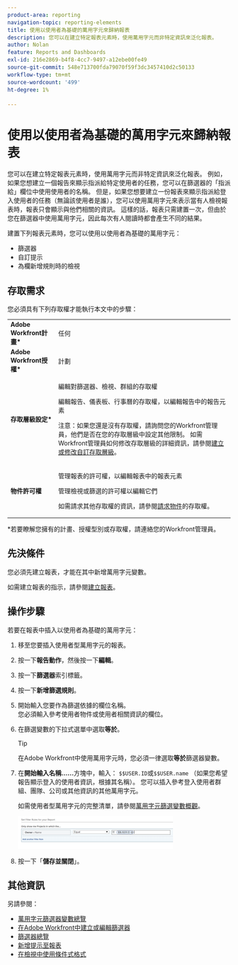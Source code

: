 ```yaml
---
product-area: reporting
navigation-topic: reporting-elements
title: 使用以使用者為基礎的萬用字元來歸納報表
description: 您可以在建立特定報表元素時，使用萬用字元而非特定資訊來泛化報表。
author: Nolan
feature: Reports and Dashboards
exl-id: 216e2869-b4f8-4cc7-9497-a12ebe00fe49
source-git-commit: 548e713700fda79070f59f3dc3457410d2c50133
workflow-type: tm+mt
source-wordcount: '499'
ht-degree: 1%

---
```


# 使用以使用者為基礎的萬用字元來歸納報表

您可以在建立特定報表元素時，使用萬用字元而非特定資訊來泛化報表。 例如，如果您想建立一個報告來顯示指派給特定使用者的任務，您可以在篩選器的「指派給」欄位中使用使用者的名稱。 但是，如果您想要建立一份報表來顯示指派給登入使用者的任務（無論該使用者是誰），您可以使用萬用字元來表示當有人檢視報表時，報表只會顯示與他們相關的資訊。 這樣的話，報表只需建置一次，但由於您在篩選器中使用萬用字元，因此每次有人閱讀時都會產生不同的結果。

建置下列報表元素時，您可以使用以使用者為基礎的萬用字元：

* 篩選器
* 自訂提示
* 為欄新增規則時的檢視

## 存取需求

您必須具有下列存取權才能執行本文中的步驟：

<table style="table-layout:auto"> 
 <col> 
 <col> 
 <tbody> 
  <tr> 
   <td role="rowheader"><strong>Adobe Workfront計畫*</strong></td> 
   <td> <p>任何</p> </td> 
  </tr> 
  <tr> 
   <td role="rowheader"><strong>Adobe Workfront授權*</strong></td> 
   <td> <p>計劃 </p> </td> 
  </tr> 
  <tr> 
   <td role="rowheader"><strong>存取層級設定*</strong></td> 
   <td> <p>編輯對篩選器、檢視、群組的存取權</p> <p>編輯報告、儀表板、行事曆的存取權，以編輯報告中的報告元素</p> <p>注意：如果您還是沒有存取權，請詢問您的Workfront管理員，他們是否在您的存取層級中設定其他限制。 如需Workfront管理員如何修改存取層級的詳細資訊，請參閱<a href="../../../administration-and-setup/add-users/configure-and-grant-access/create-modify-access-levels.md" class="MCXref xref">建立或修改自訂存取層級</a>。</p> </td> 
  </tr> 
  <tr> 
   <td role="rowheader"><strong>物件許可權</strong></td> 
   <td> <p>管理報表的許可權，以編輯報表中的報表元素</p> <p>管理檢視或篩選的許可權以編輯它們</p> <p>如需請求其他存取權的資訊，請參閱<a href="../../../workfront-basics/grant-and-request-access-to-objects/request-access.md" class="MCXref xref">請求物件</a>的存取權。</p> </td> 
  </tr> 
 </tbody> 
</table>

&#42;若要瞭解您擁有的計畫、授權型別或存取權，請連絡您的Workfront管理員。

## 先決條件

您必須先建立報表，才能在其中新增萬用字元變數。

如需建立報表的指示，請參閱[建立報表](../../../reports-and-dashboards/reports/creating-and-managing-reports/create-report.md)。

## 操作步驟

若要在報表中插入以使用者為基礎的萬用字元：

1. 移至您要插入使用者型萬用字元的報表。
1. 按一下&#x200B;**報告動作**，然後按一下&#x200B;**編輯**。

1. 按一下&#x200B;**篩選器**&#x200B;索引標籤。
1. 按一下&#x200B;**新增篩選規則**。
1. 開始輸入您要作為篩選依據的欄位名稱。\
   您必須輸入參考使用者物件或使用者相關資訊的欄位。
1. 在篩選變數的下拉式選單中選取&#x200B;**等於**。

   >[!TIP]
   >
   >在Adobe Workfront中使用萬用字元時，您必須一律選取&#x200B;**等於**&#x200B;篩選器變數。

1. 在&#x200B;**開始輸入名稱……**&#x200B;方塊中，輸入： `$$USER.ID`或`$$USER.name` （如果您希望報告顯示登入的使用者資訊，根據其名稱）。 您可以插入參考登入使用者群組、團隊、公司或其他資訊的其他萬用字元。

   如需使用者型萬用字元的完整清單，請參閱[萬用字元篩選變數概觀](../../../reports-and-dashboards/reports/reporting-elements/understand-wildcard-filter-variables.md)。

   ![](assets/user-based-wildcard-in-project-filter-350x74.png)

1. 按一下「**儲存並關閉**」。

## 其他資訊

另請參閱：

<!--outdated: * [Basic Report Creation Program](https://one.workfront.com/s/basic-report-creation-program) -->
* [萬用字元篩選器變數總覽](../../../reports-and-dashboards/reports/reporting-elements/understand-wildcard-filter-variables.md)
* [在Adobe Workfront中建立或編輯篩選器](../../../reports-and-dashboards/reports/reporting-elements/create-filters.md)
* [篩選器總覽](../../../reports-and-dashboards/reports/reporting-elements/filters-overview.md)
* [新增提示至報表](../../../reports-and-dashboards/reports/creating-and-managing-reports/add-prompt-report.md)
* [在檢視中使用條件式格式](../../../reports-and-dashboards/reports/reporting-elements/use-conditional-formatting-views.md)
